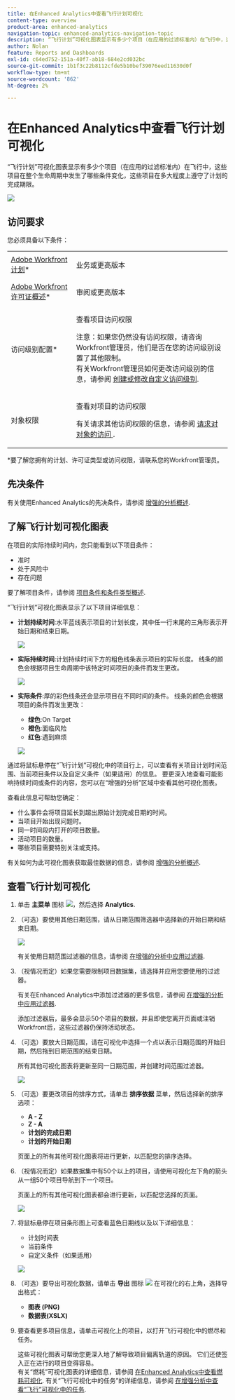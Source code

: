 ```yaml
---
title: 在Enhanced Analytics中查看飞行计划可视化
content-type: overview
product-area: enhanced-analytics
navigation-topic: enhanced-analytics-navigation-topic
description: “飞行计划”可视化图表显示有多少个项目（在应用的过滤标准内）在飞行中，这些项目在整个生命周期中发生了哪些条件变化，这些项目在多大程度上遵守了计划的完成期限。
author: Nolan
feature: Reports and Dashboards
exl-id: c64ed752-151a-40f7-ab18-684e2cd032bc
source-git-commit: 1b1f3c22b8112cfde5b10bef39076eed11630d0f
workflow-type: tm+mt
source-wordcount: '862'
ht-degree: 2%

---
```


# 在Enhanced Analytics中查看飞行计划可视化

“飞行计划”可视化图表显示有多少个项目（在应用的过滤标准内）在飞行中，这些项目在整个生命周期中发生了哪些条件变化，这些项目在多大程度上遵守了计划的完成期限。

![](assets/flight-plan-350x132.png)

## 访问要求

您必须具备以下条件：

<table style="table-layout:auto"> 
 <col> 
 <col> 
 <tbody> 
  <tr> 
   <td role="rowheader"><a href="https://www.workfront.com/plans" target="_blank">Adobe Workfront计划</a>*</td> 
   <td> <p>业务或更高版本</p> </td> 
  </tr> 
  <tr> 
   <td role="rowheader"><a href="../administration-and-setup/add-users/access-levels-and-object-permissions/wf-licenses.md" class="MCXref xref">Adobe Workfront许可证概述</a>*</td> 
   <td> <p>审阅或更高版本</p> </td> 
  </tr> 
  <tr> 
   <td role="rowheader">访问级别配置*</td> 
   <td> <p>查看项目访问权限</p> <p>注意：如果您仍然没有访问权限，请咨询Workfront管理员，他们是否在您的访问级别设置了其他限制。<br>有关Workfront管理员如何更改访问级别的信息，请参阅 <a href="../administration-and-setup/add-users/configure-and-grant-access/create-modify-access-levels.md" class="MCXref xref">创建或修改自定义访问级别</a>.</p> </td> 
  </tr> 
  <tr> 
   <td role="rowheader">对象权限</td> 
   <td> <p>查看对项目的访问权限</p> <p>有关请求其他访问权限的信息，请参阅 <a href="../workfront-basics/grant-and-request-access-to-objects/request-access.md" class="MCXref xref">请求对对象的访问 </a>.</p> </td> 
  </tr> 
 </tbody> 
</table>

&#42;要了解您拥有的计划、许可证类型或访问权限，请联系您的Workfront管理员。

## 先决条件

有关使用Enhanced Analytics的先决条件，请参阅 [增强的分析概述](../enhanced-analytics/enhanced-analytics-overview.md).

## 了解飞行计划可视化图表

在项目的实际持续时间内，您只能看到以下项目条件：

* 准时
* 处于风险中
* 存在问题

要了解项目条件，请参阅 [项目条件和条件类型概述](../manage-work/projects/manage-projects/project-condition-and-condition-type.md).

“飞行计划”可视化图表显示了以下项目详细信息：

* **计划持续时间**:水平蓝线表示项目的计划长度，其中任一行末尾的三角形表示开始日期和结束日期。

   ![](assets/planned-duration-line-350x37.png)

* **实际持续时间**:计划持续时间下方的粗色线条表示项目的实际长度。 线条的颜色会根据项目生命周期中该特定时间项目的条件而发生更改。

   ![](assets/actual-duration-line.png)

* **实际条件**:厚的彩色线条还会显示项目在不同时间的条件。 线条的颜色会根据项目的条件而发生更改：

   * **绿色**:On Target
   * **橙色**:面临风险
   * **红色**:遇到麻烦

   ![](assets/actual-condition-color.png)

通过将鼠标悬停在“飞行计划”可视化中的项目行上，可以查看有关项目计划时间范围、当前项目条件以及自定义条件（如果适用）的信息。 要更深入地查看可能影响持续时间或条件的内容，您可以在“增强的分析”区域中查看其他可视化图表。

查看此信息可帮助您确定：

* 什么事件会将项目延长到超出原始计划完成日期的时间。
* 当项目开始出现问题时。
* 同一时间段内打开的项目数量。
* 活动项目的数量。
* 哪些项目需要特别关注或支持。

有关如何为此可视化图表获取最佳数据的信息，请参阅 [增强的分析概述](../enhanced-analytics/enhanced-analytics-overview.md).

## 查看飞行计划可视化

1. 单击 **主菜单** 图标 ![](assets/main-menu-icon-16x12.png)，然后选择 **Analytics**.
1. （可选）要使用其他日期范围，请从日期范围筛选器中选择新的开始日期和结束日期。

   ![](assets/filters-select-date-range-350x344.png)

   有关使用日期范围过滤器的信息，请参阅 [在增强的分析中应用过滤器](../enhanced-analytics/use-enhanced-analytics-filters.md).

1. （视情况而定）如果您需要限制项目数据集，请选择并应用您要使用的过滤器。

   有关在Enhanced Analytics中添加过滤器的更多信息，请参阅 [在增强的分析中应用过滤器](../enhanced-analytics/use-enhanced-analytics-filters.md).

   添加过滤器后，最多会显示50个项目的数据，并且即使您离开页面或注销Workfront后，这些过滤器仍保持活动状态。

1. （可选）要放大日期范围，请在可视化中选择一个点以表示日期范围的开始日期，然后拖到日期范围的结束日期。

   所有其他可视化图表将更新至同一日期范围，并创建时间范围过滤器。

   ![](assets/timeframe-filter-350x220.png)

1. （可选）要更改项目的排序方式，请单击 **排序依据** 菜单，然后选择新的排序选项：

   * **A - Z**
   * **Z - A**
   * **计划的完成日期**
   * **计划的开始日期**

   页面上的所有其他可视化图表将进行更新，以匹配您的排序选择。

1. （视情况而定）如果数据集中有50个以上的项目，请使用可视化左下角的箭头从一组50个项目导航到下一个项目。

   页面上的所有其他可视化图表都会进行更新，以匹配您选择的页面。

   ![](assets/pagination-350x118.png)

1. 将鼠标悬停在项目条形图上可查看蓝色日期线以及以下详细信息：

   * 计划时间表
   * 当前条件
   * 自定义条件（如果适用）

   ![](assets/project-bar-graph-350x143.png)

1. （可选）要导出可视化数据，请单击 **导出** 图标 ![](assets/export.png) 在可视化的右上角，选择导出格式：

   * **图表 (PNG)**
   * **数据表(XSLX)**

1. 要查看更多项目信息，请单击可视化上的项目，以打开飞行可视化中的燃尽和任务。

   这些可视化图表可帮助您更深入地了解导致项目偏离轨道的原因。 它们还使签入正在进行的项目变得容易。\
   有关“燃耗”可视化图表的详细信息，请参阅 [在Enhanced Analytics中查看燃耗可视化](../enhanced-analytics/burndown-overview.md). 有关“飞行可视化中的任务”的详细信息，请参阅 [在增强分析中查看“飞行”可视化中的任务](../enhanced-analytics/tasks-in-flight-overview.md).

